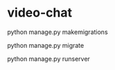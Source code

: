 # video-chat


python manage.py makemigrations

python manage.py migrate

python manage.py runserver





